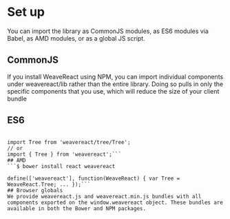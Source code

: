 # Set up

You can import the library as CommonJS modules, as ES6 modules via Babel, as AMD modules, or as a global JS script.


## CommonJS

If you install WeaveReact using NPM, you can import individual components under weavereact/lib rather than the entire library. Doing so pulls in only the specific components that you use, which will reduce the size of your client bundle

## ES6

```$ npm install react weavereact

import Tree from 'weavereact/tree/Tree';
// or
import { Tree } from 'weavereact';```
## AMD
```$ bower install react weavereact

define(['weavereact'], function(WeaveReact) { var Tree = WeaveReact.Tree; ... });```
## Browser globals
We provide weavereact.js and weavereact.min.js bundles with all components exported on the window.weavereact object. These bundles are available in both the Bower and NPM packages.






